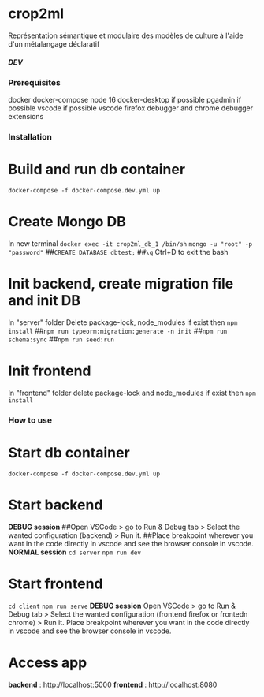 # crop2ml
Représentation sémantique et modulaire des modèles de culture à l'aide d'un métalangage déclaratif

##### DEV #####
### Prerequisites ###
docker
docker-compose
node 16
docker-desktop if possible
pgadmin if possible
vscode if possible
vscode firefox debugger and chrome debugger extensions

### Installation
# Build and run db container
`docker-compose -f docker-compose.dev.yml up`
# Create Mongo DB
In new terminal
`docker exec -it crop2ml_db_1 /bin/sh`
`mongo -u "root" -p "password"`
##`CREATE DATABASE dbtest;`
##`\q`
Ctrl+D to exit the bash
# Init backend, create migration file and init DB
In "server" folder
Delete package-lock, node_modules if exist then
`npm install`
##`npm run typeorm:migration:generate -n init`
##`npm run schema:sync`
##`npm run seed:run`
# Init frontend
In "frontend" folder
delete package-lock and node_modules if exist then
`npm install`

### How to use
# Start db container
`docker-compose -f docker-compose.dev.yml up`
# Start backend
__DEBUG session__
##Open VSCode > go to Run & Debug tab > Select the wanted configuration (backend) > Run it.
##Place breakpoint wherever you want in the code directly in vscode and see the browser console in vscode.
__NORMAL session__
`cd server`
`npm run dev`
# Start frontend
`cd client`
`npm run serve`
__DEBUG session__
Open VSCode > go to Run & Debug tab > Select the wanted configuration (frontend firefox or frontedn chrome) > Run it.
Place breakpoint wherever you want in the code directly in vscode and see the browser console in vscode.
# Access app
__backend__ : http://localhost:5000
__frontend__ : http://localhost:8080